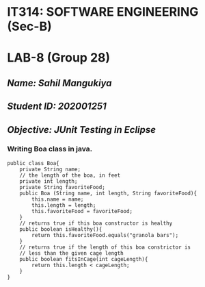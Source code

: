 # IT314: SOFTWARE ENGINEERING (Sec-B)
# LAB-8 (Group 28)
## _Name: Sahil Mangukiya_
## _Student ID: 202001251_
## _Objective: JUnit Testing in Eclipse_

### Writing Boa class in java.
```
public class Boa{
    private String name;
    // the length of the boa, in feet
    private int length; 
    private String favoriteFood;
    public Boa (String name, int length, String favoriteFood){
        this.name = name;
        this.length = length;
        this.favoriteFood = favoriteFood;
    }
    // returns true if this boa constructor is healthy
    public boolean isHealthy(){
        return this.favoriteFood.equals("granola bars");
    }
    // returns true if the length of this boa constrictor is
    // less than the given cage length
    public boolean fitsInCage(int cageLength){
        return this.length < cageLength;
    }
}
```
